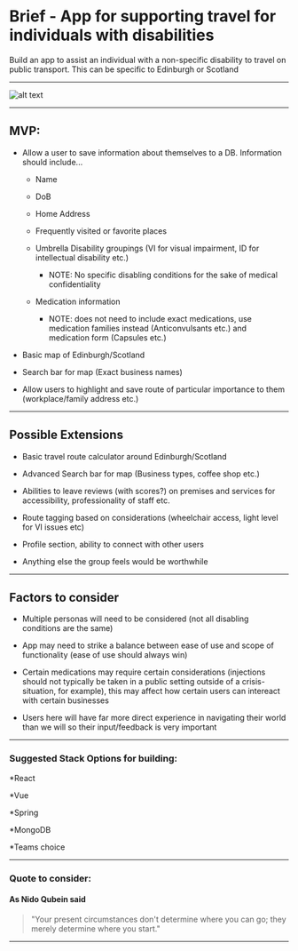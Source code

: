 # Brief - App for supporting travel for individuals with disabilities 

Build an app to assist an individual with a non-specific disability to travel on public transport. This can be specific to Edinburgh or Scotland

-----------------------------------------------------------------------------

![alt text](https://i2.wp.com/wheelchairtravel.org/wp-content/uploads/2020/06/popup-feature-1.jpg?fit=760%2C440&ssl=1 "No Limits")

-----------------------------------------------------------------------------


## MVP: 

* Allow a user to save information about themselves to a DB. Information should include... 

  * Name 

  * DoB 

  * Home Address 

  * Frequently visited or favorite places 

  * Umbrella Disability groupings (VI for visual impairment, ID for intellectual disability etc.) 
    * NOTE: No specific disabling conditions for the sake of medical confidentiality

  * Medication information 
    * NOTE: does not need to include exact medications, use medication families instead (Anticonvulsants etc.) and medication form (Capsules etc.)

* Basic map of Edinburgh/Scotland

* Search bar for map (Exact business names) 

* Allow users to highlight and save route of particular importance to them (workplace/family address etc.) 


-----------------------------------------------------------------------------  

## Possible Extensions  

* Basic travel route calculator around Edinburgh/Scotland

* Advanced Search bar for map (Business types, coffee shop etc.) 

* Abilities to leave reviews (with scores?) on premises and services for accessibility, professionality of staff etc. 

* Route tagging based on considerations (wheelchair access, light level for VI issues etc) 

* Profile section, ability to connect with other users 

* Anything else the group feels would be worthwhile
----------------------------------------------------------------------------- 

## Factors to consider 

* Multiple personas will need to be considered (not all disabling conditions are the same)

* App may need to strike a balance between ease of use and scope of functionality (ease of use should always win)

* Certain medications may require certain considerations (injections should not typically be taken in a public setting outside of a crisis-situation, for example), this may affect how certain users can intereact with certain businesses

* Users here will have far more direct experience in navigating their world than we will so their input/feedback is very important 

----------------------------------------------------------------------------- 

### Suggested Stack Options for building: 

  *React

  *Vue 

  *Spring

  *MongoDB
  
  *Teams choice
  
----------------------------------------------------------------------------- 

### Quote to consider: 

#### As Nido Qubein said 

> "Your present circumstances don't determine where you can go; they merely determine where you start." 

----------------------------------------------------------------------------- 
